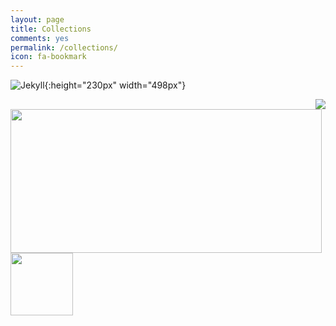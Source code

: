 ```yaml
---
layout: page
title: Collections
comments: yes
permalink: /collections/
icon: fa-bookmark
---
```



![Jekyll](http://i.imgur.com/aJlARiW.png){:height="230px" width="498px"}

<img style="float: right;" src="http://i.imgur.com/aJlARiW.png">

<img src="http://i.imgur.com/aJlARiW.png" width="498" height="230" />

<img src="http://i.imgur.com/aJlARiW.png" width="100" height="100" />
